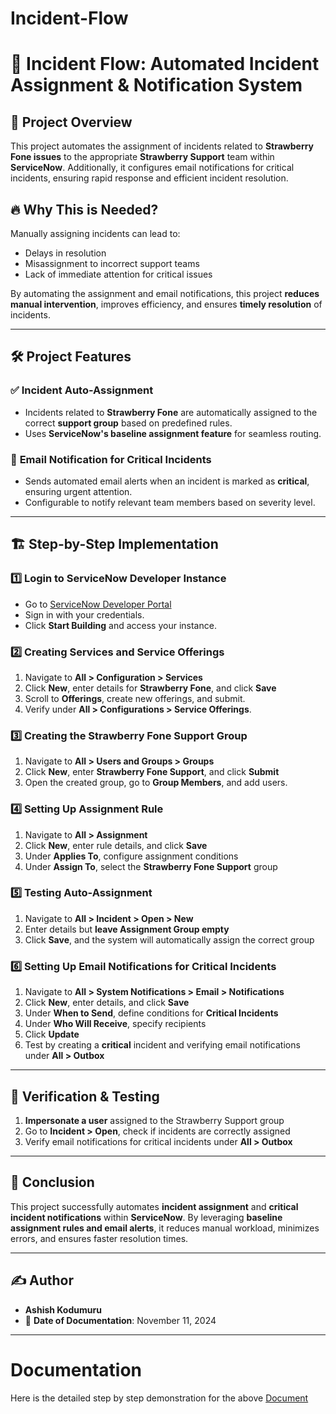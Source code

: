 # Incident-Flow
# 🚀 **Incident Flow: Automated Incident Assignment & Notification System**

## 📌 **Project Overview**
This project automates the assignment of incidents related to **Strawberry Fone issues** to the appropriate **Strawberry Support** team within **ServiceNow**. Additionally, it configures email notifications for critical incidents, ensuring rapid response and efficient incident resolution.

## 🔥 **Why This is Needed?**
Manually assigning incidents can lead to:
- Delays in resolution
- Misassignment to incorrect support teams
- Lack of immediate attention for critical issues

By automating the assignment and email notifications, this project **reduces manual intervention**, improves efficiency, and ensures **timely resolution** of incidents.

---

## 🛠 **Project Features**
### ✅ **Incident Auto-Assignment**
- Incidents related to **Strawberry Fone** are automatically assigned to the correct **support group** based on predefined rules.
- Uses **ServiceNow's baseline assignment feature** for seamless routing.

### 📩 **Email Notification for Critical Incidents**
- Sends automated email alerts when an incident is marked as **critical**, ensuring urgent attention.
- Configurable to notify relevant team members based on severity level.

---

## 🏗 **Step-by-Step Implementation**
### **1️⃣ Login to ServiceNow Developer Instance**
- Go to [ServiceNow Developer Portal](https://developer.servicenow.com/)
- Sign in with your credentials.
- Click **Start Building** and access your instance.

### **2️⃣ Creating Services and Service Offerings**
1. Navigate to **All > Configuration > Services**
2. Click **New**, enter details for **Strawberry Fone**, and click **Save**
3. Scroll to **Offerings**, create new offerings, and submit.
4. Verify under **All > Configurations > Service Offerings**.

### **3️⃣ Creating the Strawberry Fone Support Group**
1. Navigate to **All > Users and Groups > Groups**
2. Click **New**, enter **Strawberry Fone Support**, and click **Submit**
3. Open the created group, go to **Group Members**, and add users.

### **4️⃣ Setting Up Assignment Rule**
1. Navigate to **All > Assignment**
2. Click **New**, enter rule details, and click **Save**
3. Under **Applies To**, configure assignment conditions
4. Under **Assign To**, select the **Strawberry Fone Support** group

### **5️⃣ Testing Auto-Assignment**
1. Navigate to **All > Incident > Open > New**
2. Enter details but **leave Assignment Group empty**
3. Click **Save**, and the system will automatically assign the correct group

### **6️⃣ Setting Up Email Notifications for Critical Incidents**
1. Navigate to **All > System Notifications > Email > Notifications**
2. Click **New**, enter details, and click **Save**
3. Under **When to Send**, define conditions for **Critical Incidents**
4. Under **Who Will Receive**, specify recipients
5. Click **Update**
6. Test by creating a **critical** incident and verifying email notifications under **All > Outbox**

---

## 🎯 **Verification & Testing**
1. **Impersonate a user** assigned to the Strawberry Support group
2. Go to **Incident > Open**, check if incidents are correctly assigned
3. Verify email notifications for critical incidents under **All > Outbox**

---

## 📌 **Conclusion**
This project successfully automates **incident assignment** and **critical incident notifications** within **ServiceNow**. By leveraging **baseline assignment rules and email alerts**, it reduces manual workload, minimizes errors, and ensures faster resolution times.

---

## ✍️ **Author**
- **Ashish Kodumuru**
- 📅 **Date of Documentation**: November 11, 2024

---

# Documentation
Here is the detailed step by step demonstration for the above 
[Document](https://automated-incident-assignment-and-notification-system.hashnode.space/default-guide/what-are-we-going-to-do)

